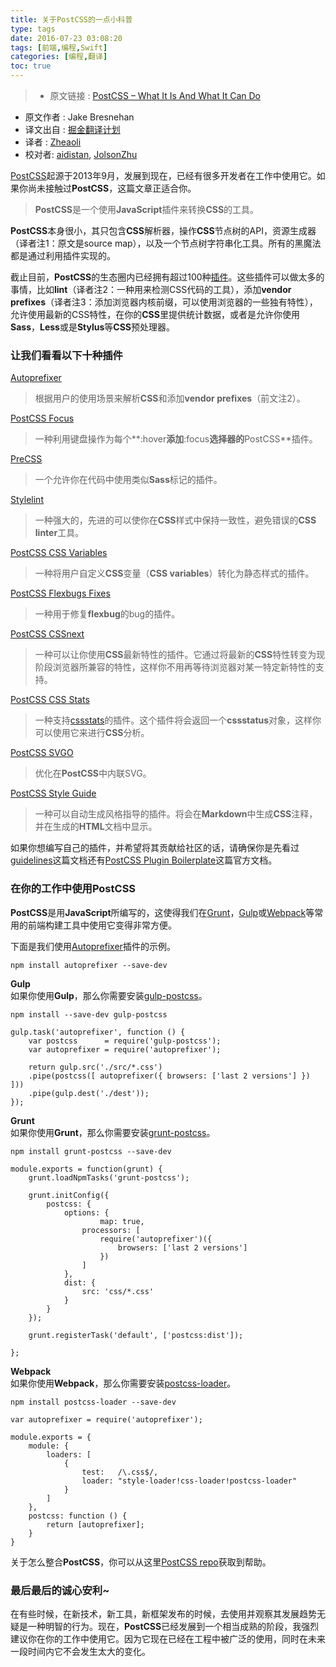 ```yaml
---
title: 关于PostCSS的一点小科普
type: tags
date: 2016-07-23 03:08:20
tags: [前端,编程,Swift]
categories: [编程,翻译]
toc: true
---
```

>* 原文链接 : [PostCSS – What It Is And What It Can Do](https://web-design-weekly.com/2016/06/04/postcss-what-it-is-and-what-it-can-do/)
* 原文作者 : Jake Bresnehan
* 译文出自 : [掘金翻译计划](https://github.com/xitu/gold-miner)
* 译者 : [Zheaoli](https://github.com/Zheaoli)
* 校对者: [aidistan](https://github.com/aidistan), [JolsonZhu](https://github.com/JolsonZhu)


[PostCSS](http://postcss.org)起源于2013年9月，发展到现在，已经有很多开发者在工作中使用它。如果你尚未接触过**PostCSS**，这篇文章正适合你。
<!-- more -->

> **PostCSS**是一个使用**JavaScript**插件来转换**CSS**的工具。

**PostCSS**本身很小，其只包含**CSS**解析器，操作**CSS**节点树的API，资源生成器（译者注1：原文是source map），以及一个节点树字符串化工具。所有的黑魔法都是通过利用插件实现的。

截止目前，**PostCSS**的生态圈内已经拥有超过100种[插件](http://postcss.parts/ "PostCSS Plugins")。这些插件可以做太多的事情，比如**lint**（译者注2：一种用来检测CSS代码的工具），添加**vendor prefixes**（译者注3：添加浏览器内核前缀，可以使用浏览器的一些独有特性），允许使用最新的CSS特性，在你的**CSS**里提供统计数据，或者是允许你使用**Sass**，**Less**或是**Stylus**等**CSS**预处理器。

### 让我们看看以下十种插件

[Autoprefixer](https://github.com/postcss/autoprefixer "Autoprefixer")

> 根据用户的使用场景来解析**CSS**和添加**vendor prefixes**（前文注2）。

[PostCSS Focus](https://github.com/postcss/postcss-focus "PostCSS Focus")

> 一种利用键盘操作为每个**:hover**添加**:focus**选择器的**PostCSS**插件。

[PreCSS](https://github.com/jonathantneal/precss "PreCSS")

>一个允许你在代码中使用类似**Sass**标记的插件。

[Stylelint](https://github.com/stylelint/stylelint "Stylelint")

> 一种强大的，先进的可以使你在**CSS**样式中保持一致性，避免错误的**CSS linter**工具。

[PostCSS CSS Variables](https://github.com/MadLittleMods/postcss-css-variables "PostCSS CSS Vatiables")

> 一种将用户自定义**CSS**变量（**CSS variables**）转化为静态样式的插件。

[PostCSS Flexbugs Fixes](https://github.com/luisrudge/postcss-flexbugs-fixes "PostCSS Flexbug FIxes")

> 一种用于修复**flexbug**的bug的插件。

[PostCSS CSSnext](https://github.com/MoOx/postcss-cssnext "PostCSS CSSnext")

> 一种可以让你使用**CSS**最新特性的插件。它通过将最新的**CSS**特性转变为现阶段浏览器所兼容的特性，这样你不用再等待浏览器对某一特定新特性的支持。

[PostCSS CSS Stats](https://github.com/cssstats/postcss-cssstats "PostCSS CSSStats")

> 一种支持[cssstats](https://github.com/cssstats/cssstats "CSS Stats")的插件。这个插件将会返回一个**cssstatus**对象，这样你可以使用它来进行**CSS**分析。

[PostCSS SVGO](https://github.com/ben-eb/postcss-svgo "PostCSS SVGO")

> 优化在**PostCSS**中内联SVG。

[PostCSS Style Guide](https://github.com/morishitter/postcss-style-guide "PostCSS Style Guide")

> 一种可以自动生成风格指导的插件。将会在**Markdown**中生成**CSS**注释，并在生成的**HTML**文档中显示。

如果你想编写自己的插件，并希望将其贡献给社区的话，请确保你是先看过[guidelines](https://github.com/postcss/postcss/blob/master/docs/guidelines/plugin.md "PostCSS Guidelines")这篇文档还有[PostCSS Plugin Boilerplate](https://github.com/postcss/postcss-plugin-boilerplate "PostCSS Boilerplate")这篇官方文档。

### 在你的工作中使用**PostCSS**

**PostCSS**是用**JavaScript**所编写的，这使得我们在[Grunt](http://gruntjs.com/)，[Gulp](http://gulpjs.com/)或[Webpack](https://webpack.github.io/)等常用的前端构建工具中使用它变得非常方便。

下面是我们使用[Autoprefixer](https://github.com/postcss/autoprefixer "Autoprefixer")插件的示例。

`npm install autoprefixer --save-dev`

**Gulp**  
如果你使用**Gulp**，那么你需要安装[gulp-postcss](https://github.com/postcss/gulp-postcss)。

`npm install --save-dev gulp-postcss`

    gulp.task('autoprefixer', function () {
        var postcss      = require('gulp-postcss');
        var autoprefixer = require('autoprefixer');

        return gulp.src('./src/*.css')
        .pipe(postcss([ autoprefixer({ browsers: ['last 2 versions'] }) ]))
        .pipe(gulp.dest('./dest'));
    });

**Grunt**  
如果你使用**Grunt**，那么你需要安装[grunt-postcss](https://github.com/nDmitry/grunt-postcss)。

`npm install grunt-postcss --save-dev`

    module.exports = function(grunt) {
        grunt.loadNpmTasks('grunt-postcss');

        grunt.initConfig({
            postcss: {
                options: {
                        map: true,
                    processors: [
                        require('autoprefixer')({
                            browsers: ['last 2 versions']
                        })
                    ]
                },
                dist: {
                    src: 'css/*.css'
                }
            }
        });

        grunt.registerTask('default', ['postcss:dist']);

    };

**Webpack**  
如果你使用**Webpack**，那么你需要安装[postcss-loader](https://github.com/postcss/postcss-loader)。

`npm install postcss-loader --save-dev`

    var autoprefixer = require('autoprefixer');

    module.exports = {
        module: {
            loaders: [
                {
                    test:   /\.css$/,
                    loader: "style-loader!css-loader!postcss-loader"
                }
            ]
        },
        postcss: function () {
            return [autoprefixer];
        }
    }

关于怎么整合**PostCSS**，你可以从这里[PostCSS repo](https://github.com/postcss/postcss#usage)获取到帮助。

### 最后最后的诚心安利~

在有些时候，在新技术，新工具，新框架发布的时候，去使用并观察其发展趋势无疑是一种明智的行为。现在，**PostCSS**已经发展到一个相当成熟的阶段，我强烈建议你在你的工作中使用它。因为它现在已经在工程中被广泛的使用，同时在未来一段时间内它不会发生太大的变化。
